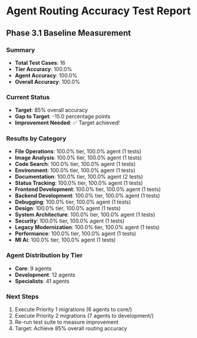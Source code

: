 
# Agent Routing Accuracy Test Report
## Phase 3.1 Baseline Measurement

### Summary
- **Total Test Cases**: 16
- **Tier Accuracy**: 100.0%
- **Agent Accuracy**: 100.0%
- **Overall Accuracy**: 100.0%

### Current Status
- **Target**: 85% overall accuracy
- **Gap to Target**: -15.0 percentage points
- **Improvement Needed**: ✅ Target achieved!

### Results by Category
- **File Operations**: 100.0% tier, 100.0% agent (1 tests)
- **Image Analysis**: 100.0% tier, 100.0% agent (1 tests)
- **Code Search**: 100.0% tier, 100.0% agent (1 tests)
- **Environment**: 100.0% tier, 100.0% agent (1 tests)
- **Documentation**: 100.0% tier, 100.0% agent (2 tests)
- **Status Tracking**: 100.0% tier, 100.0% agent (1 tests)
- **Frontend Development**: 100.0% tier, 100.0% agent (1 tests)
- **Backend Development**: 100.0% tier, 100.0% agent (1 tests)
- **Debugging**: 100.0% tier, 100.0% agent (1 tests)
- **Design**: 100.0% tier, 100.0% agent (1 tests)
- **System Architecture**: 100.0% tier, 100.0% agent (1 tests)
- **Security**: 100.0% tier, 100.0% agent (1 tests)
- **Legacy Modernization**: 100.0% tier, 100.0% agent (1 tests)
- **Performance**: 100.0% tier, 100.0% agent (1 tests)
- **Ml Ai**: 100.0% tier, 100.0% agent (1 tests)

### Agent Distribution by Tier
- **Core**: 9 agents
- **Development**: 12 agents  
- **Specialists**: 41 agents

### Next Steps
1. Execute Priority 1 migrations (6 agents to core/)
2. Execute Priority 2 migrations (7 agents to development/)
3. Re-run test suite to measure improvement
4. Target: Achieve 85% overall routing accuracy
